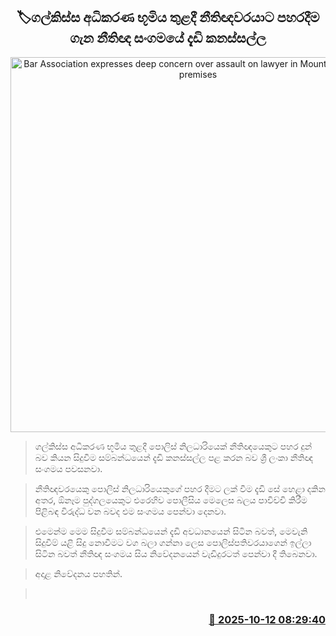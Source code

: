 <p align='center'><b><h2 align='center' title='Bar Association expresses deep concern over assault on lawyer in Mount Lavinia court premises'>🏷ගල්කිස්ස අධිකරණ භූමිය තුළදී නීතිඥවරයාට පහරදීම ගැන නීතිඥ සංගමයේ දැඩි කනස්සල්ල</h2></b></p>
<p align='center'><img src='https://helakuru.sgp1.cdn.digitaloceanspaces.com/esana/images/lib/lawyers-bar-association[1].jpg' width='600' alt='Bar Association expresses deep concern over assault on lawyer in Mount Lavinia court premises'></p>

> ගල්කිස්ස අධිකරණ භූමිය තුළදී පොලිස් නිලධාරියෙක් නීතිඥයෙකුට පහර දුන් බව කියන සිදුවීම සම්බන්ධයෙන් දැඩි කනස්සල්ල පළ කරන බව ශ්‍රී ලංකා නීතිඥ සංගමය පවසනවා.

> නීතිඥවරයෙකු පොලිස් නිලධාරියෙකුගේ පහර දීමට ලක් වීම දැඩි සේ හෙළා දකින අතර, ඕනෑම පුද්ගලයෙකුට එරෙහිව පොලීසිය මෙලෙස බලය පාවිච්චි කිරීම පිළිබඳ විරුද්ධ වන බවද එම සංගමය පෙන්වා දෙනවා.

> එමෙන්ම මෙම සිදුවීම සම්බන්ධයෙන් දැඩි අවධානයෙන් සිටින බවත්, මෙවැනි සිදුවීම් යළි සිදු නොවීමට වග බලා ගන්නා ලෙස පොලිස්පතිවරයාගෙන් ඉල්ලා සිටින බවත් නීතිඥ සංගමය සිය නිවේදනයෙන් වැඩිදුරටත් පෙන්වා දී තිබෙනවා.

> අදාළ නිවේදනය පහතින්.

>  



<h3 align='right'><a href='https://www.helakuru.lk/esana/p/114407/'>📅 2025-10-12 08:29:40</a></h3>
